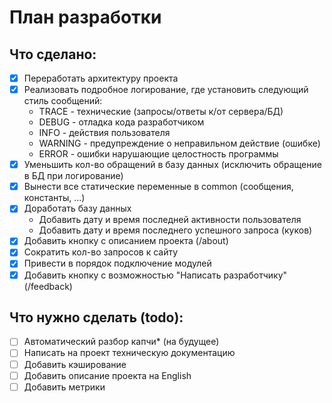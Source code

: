 # План разработки

## Что сделано:

- [x] Переработать архитектуру проекта
- [x] Реализовать подробное логирование, где установить следующий стиль сообщений:
  - TRACE - технические (запросы/ответы к/от сервера/БД)
  - DEBUG - отладка кода разработчиком
  - INFO - действия пользователя
  - WARNING - предупреждение о неправильном действие (ошибке)
  - ERROR - ошибки нарушающие целостность программы
- [x] Уменьшить кол-во обращений в базу данных (исключить обращение в БД при логирование)
- [x] Вынести все статические переменные в common (сообщения, константы, ...)
- [x] Доработать базу данных
  - Добавить дату и время последней активности пользователя
  - Добавить дату и время последнего успешного запроса (куков)
- [x] Добавить кнопку с описанием проекта (/about)
- [x] Сократить кол-во запросов к сайту
- [x] Привести в порядок подключение модулей
- [x] Добавить кнопку с возможностью "Написать разработчику" (/feedback)

## Что нужно сделать (todo):
- [ ] Автоматический разбор капчи* (на будущее)
- [ ] Написать на проект техническую документацию
- [ ] Добавить кэширование
- [ ] Добавить описание проекта на English
- [ ] Добавить метрики

